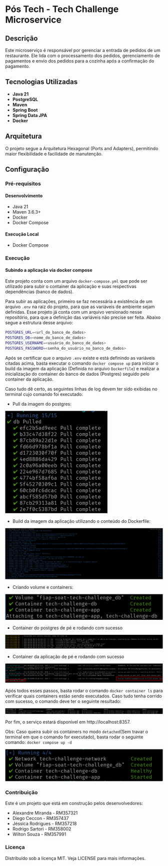 # Pós Tech - Tech Challenge Microservice

## Descrição

Este microserviço é responsável por gerenciar a entrada de pedidos de um restaurante. Ele lida com o processamento dos
pedidos, gerenciamento de pagamentos e envio dos pedidos para a cozinha após a confirmação do pagamento.

## Tecnologias Utilizadas

- **Java 21**
- **PostgreSQL**
- **Maven**
- **Spring Boot**
- **Spring Data JPA**
- **Docker**

## Arquitetura

O projeto segue a Arquitetura Hexagonal (Ports and Adapters), permitindo maior flexibilidade e facilidade de manutenção.

## Configuração

### Pré-requisitos

#### Desenvolvimento

- Java 21
- Maven 3.6.3+
- Docker
- Docker Compose

#### Execução Local

- Docker Compose

### Execução

#### Subindo a aplicação via docker compose

Este projeto conta com um arquivo `docker-compose.yml` que pode ser utilizado para subir o container da aplicação e suas respectivas dependências (banco de dados).

Para subir as aplicações, primeiro se faz necessária a existência de um arquivo `.env` na raiz do projeto, para que as variáveis de ambiente sejam definidas. Esse projeto já conta com um arquivo versionado nesse repositório, para que a definição das variáveis não precise ser feita. Abaixo segue a estrutura desse arquivo:

```sh
POSTGRES_URL=<url_do_banco_de_dados>
POSTGRES_DB=<nome_do_banco_de_dados>
POSTGRES_USERNAME=<usuário_do_banco_de_dados>
POSTGRES_PASSWORD=<senha_do_usuário_no_banco_de_dados>
```

Após se certificar que o arquivo `.env` existe e está definindo as variáveis citadas acima, basta executar o comando `docker compose up` para iniciar o build da imagem da aplicação (Definida no arquivo `Dockerfile`) e realizar a inicialização do container do banco de dados (Postgres) seguido pelo container da aplicação. 

Caso tudo dê certo, as seguintes linhas de log devem ter sido exibidas no terminal cujo comando foi executado:

- Pull da imagem do postgres:

![Pull da imagem do Postgres](./assets/pull_postgress_image.png)

- Build da imagem da aplicação utilizando o conteúdo do Dockerfile:

![Build da aplicação via Dockerfile](./assets/build_app_docker_image.png)

- Criando volume e containers:

![Criando volumes e containers](./assets/creating_volume_and_containers.png)

- Container do postgres de pé e rodando com sucesso

![Container do postgres de pé](./assets/postgress_container_up.png)

- Container da aplicação de pé e rodando com sucesso

![Container da aplicação de pé](./assets/application_started.png)

Após todos esses passos, basta rodar o comando `docker container ls` para verificar quais containers estão sendo executados. Caso tudo tenha corrido com sucesso, o comando deve ter o seguinte resultado:

![Listagem de containers em execução](./assets/docker_container_ls.png)

Por fim, o serviço estará disponível em http://localhost:8357.

Obs: Caso queira subir os containers no modo `detached`(Sem travar o terminal em que o comando for executado), basta rodar o seguinte comando: `docker compose up -d`

![Docker compose detached mode](./assets/compose_detached_mode.png)

### Contribuição

Este é um projeto que está em construção pelos desenvolvedores:

- Alexandre Miranda - RM357321
- Diego Ceccon - RM357437
- Jéssica Rodrigues - RM357218
- Rodrigo Sartori - RM358002
- Wilton Souza - RM357991

### Licença

Distribuído sob a licença MIT. Veja LICENSE para mais informações.